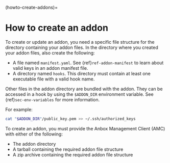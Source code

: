 (howto-create-addons)=
# How to create an addon

To create or update an addon, you need a specific file structure for the directory containing your addon files. In the directory where you created your addon files, also create the following:

- A file named `manifest.yaml`. See {ref}`ref-addon-manifest` to learn about valid keys in an addon manifest file.
- A directory named `hooks`. This directory must contain at least one executable file with a valid hook name.

Other files in the addon directory are bundled with the addon. They can be accessed in a hook by using the `$ADDON_DIR` environment variable. See {ref}`sec-env-variables` for more information.

For example:

```bash
cat "$ADDON_DIR"/public_key.pem >> ~/.ssh/authorized_keys
```

To create an addon, you must provide the Anbox Management Client (AMC) with either of the following:
* The addon directory
* A tarball containing the required addon file structure
* A zip archive containing the required addon file structure